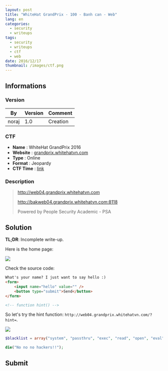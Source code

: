 ```yaml
---
layout: post
title: "WhiteHat GrandPrix - 100 - Banh can - Web"
lang: en
categories:
  - security
  - writeups
tags:
  - security
  - writeups
  - ctf
  - web
date: 2016/12/17
thumbnail: /images/ctf.png
---
```

## Informations

### Version

| By    | Version | Comment
| ---   | ---     | ---
| noraj | 1.0     | Creation

### CTF

- **Name** : WhiteHat GrandPrix 2016
- **Website** : [grandprix.whitehatvn.com](https://grandprix.whitehatvn.com/Contests/ChallengesContest/32)
- **Type** : Online
- **Format** : Jeopardy
- **CTF Time** : [link](https://ctftime.org/event/398)

### Description

> http://web04.grandprix.whitehatvn.com
>
> http://bakweb04.grandprix.whitehatvn.com:8118
>
> Powered by People Security Academic - PSA

## Solution

**TL;DR**: Incomplete write-up.

Here is the home page:

![](http://i.imgur.com/OZw8nP1.png)

Check the source code:

```html
What's your name? I just want to say hello :)
<form>
	<input name="hello" value="" />
	<button type="submit">Send</button>
</form>

<!-- function hint() -->
```

So let's try the hint function: `http://web04.grandprix.whitehatvn.com/?hint=`.

![](http://i.imgur.com/kJVzdOH.png)

```php
$blacklist = array("system", "passthru", "exec", "read", "open", "eval", "backtick", "`", "_");

die("No no no hackers!!");
```



## Submit
